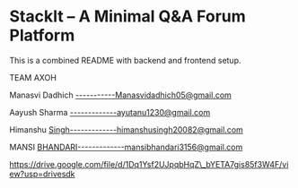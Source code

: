 # StackIt – A Minimal Q\&A Forum Platform

This is a combined README with backend and frontend setup.



TEAM AXOH



Manasvi Dadhich -----------Manasvidadhich05@gmail.com

Aayush Sharma -------------ayutanu1230@gmail.com

Himanshu Singh-------------himanshusingh20082@gmail.com

MANSI BHANDARI-------------mansibhandari3156@gmail.com


https://drive.google.com/file/d/1Dq1Ysf2UJpqbHqZ\_bYETA7gis85f3W4F/view?usp=drivesdk




